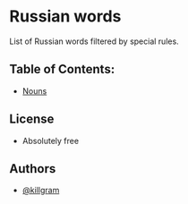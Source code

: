 # Russian words

List of Russian words filtered by special rules.

## Table of Contents:

- [Nouns](https://github.com/killgram/russian_words/raw/main/nouns/README.md)

## License

- Absolutely free

## Authors

- [@killgram](https://github.com/killgram)
